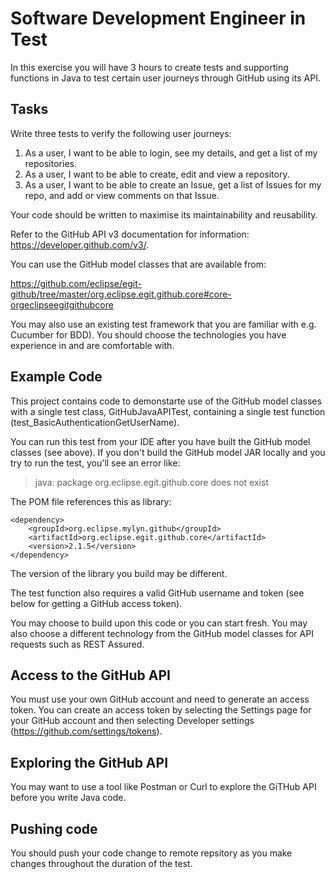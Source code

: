 # Software Development Engineer in Test

In this exercise you will have 3 hours to create tests and supporting functions in Java to test certain user journeys through GitHub using its API.

## Tasks

Write three tests to verify the following user journeys:

1. As a user, I want to be able to login, see my details, and get a list of my repositories.
2. As a user, I want to be able to create, edit and view a repository.
3. As a user, I want to be able to create an Issue, get a list of Issues for my repo, and add or view comments on that Issue.

Your code should be written to maximise its maintainability and reusability.

Refer to the GitHub API v3 documentation for information: https://developer.github.com/v3/.

You can use the GitHub model classes that are available from:

https://github.com/eclipse/egit-github/tree/master/org.eclipse.egit.github.core#core-orgeclipseegitgithubcore 

You may also use an existing test framework that you are familiar with e.g. Cucumber for BDD). You should choose the technologies you have experience in and are comfortable with.

## Example Code

This project contains code to demonstarte use of the GitHub model classes with a single test class, GitHubJavaAPITest, containing a single test function (test_BasicAuthenticationGetUserName).

You can run this test from your IDE after you have built the GitHub model classes (see above). If you don't build the GitHub model JAR locally and you try to run the test, you'll see an error like: 

> java: package org.eclipse.egit.github.core does not exist

The POM file references this as library: 

```
<dependency>
    <groupId>org.eclipse.mylyn.github</groupId>
    <artifactId>org.eclipse.egit.github.core</artifactId>
    <version>2.1.5</version>
</dependency>
```

The version of the library you build may be different.

The test function also requires a valid GitHub username and token (see below for getting a GitHub access token).

You may choose to build upon this code or you can start fresh. You may also choose a different technology from the GitHub model classes for API requests such as REST Assured.

## Access to the GitHub API

You must use your own GitHub account and need to generate an access token. You can create an access token by selecting the Settings page for your GitHub account and then selecting Developer settings (https://github.com/settings/tokens).

## Exploring the GitHub API

You may want to use a tool like Postman or Curl to explore the GiTHub API before you write Java code.

## Pushing code

You should push your code change to remote repsitory as you make changes throughout the duration of the test.
